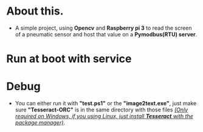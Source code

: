 # About this.
- A simple project, using **Opencv** and **Raspberry pi 3** to read the screen of a pneumatic sensor and host that value on a **Pymodbus(RTU) server**.
# Run at boot with service
# Debug
- You can either run it with **"test.ps1"** or the **"image2text.exe"**, just make sure **"Tesseract-ORC"** is in the same directory with those files <u>*(Only required on Windows, if you using Linux, just install **Tesseract** with the package manager)*</u>.